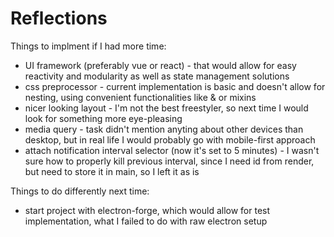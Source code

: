 # Reflections

Things to implment if I had more time:
- UI framework (preferably vue or react) - that would allow for easy reactivity and modularity as well as state management solutions
- css preprocessor - current implementation is basic and doesn't allow for nesting, using convenient functionalities like & or mixins
- nicer looking layout - I'm not the best freestyler, so next time I would look for something more eye-pleasing
- media query - task didn't mention anyting about other devices than desktop, but in real life I would probably go with mobile-first approach
- attach notification interval selector (now it's set to 5 minutes) - I wasn't sure how to properly kill previous interval, since I need id from render, but need to store it in main, so I left it as is

Things to do differently next time:
- start project with electron-forge, which would allow for test implementation, what I failed to do with raw electron setup
